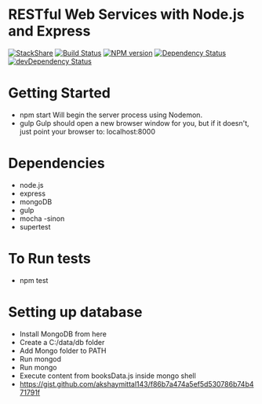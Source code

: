 # RESTful Web Services with Node.js and Express
[![StackShare](https://img.shields.io/badge/tech-stack-0690fa.svg?style=flat)](https://stackshare.io/akshaymittal143/akshay)
[![Build Status](https://travis-ci.org/swagger-api/swagger-ui.svg?branch=master)](https://travis-ci.org/swagger-api/swagger-ui)
[![NPM version](https://badge.fury.io/js/swagger-ui.svg)](http://badge.fury.io/js/swagger-ui)
[![Dependency Status](https://david-dm.org/swagger-api/swagger-ui/status.svg)](https://david-dm.org/swagger-api/swagger-ui)
[![devDependency Status](https://david-dm.org/swagger-api/swagger-ui/dev-status.svg)](https://david-dm.org/swagger-api/swagger-ui#info=devDependencies)
# Getting Started
* npm start Will begin the server process using Nodemon.
* gulp
Gulp should open a new browser window for you, but if it doesn't, just point your browser to:
localhost:8000

# Dependencies
* node.js
* express
* mongoDB
* gulp
* mocha -sinon
* supertest

# To Run tests
* npm test

# Setting up database

* Install MongoDB from here
* Create a C:/data/db folder
* Add Mongo folder to PATH
* Run mongod
* Run mongo
* Execute content from booksData.js inside mongo shell
* https://gist.github.com/akshaymittal143/f86b7a474a5ef5d530786b74b471791f
